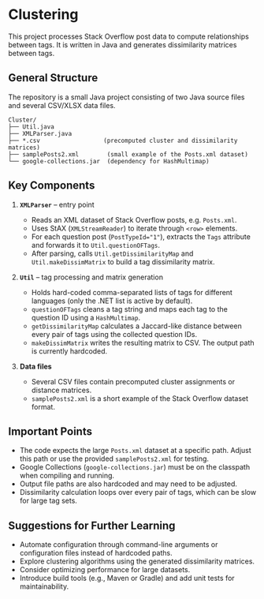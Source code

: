 # Clustering

This project processes Stack Overflow post data to compute relationships between tags. It is written in Java and generates dissimilarity matrices between tags.

## General Structure

The repository is a small Java project consisting of two Java source files and several CSV/XLSX data files.

```
Cluster/
├── Util.java
├── XMLParser.java
├── *.csv                  (precomputed cluster and dissimilarity matrices)
├── samplePosts2.xml        (small example of the Posts.xml dataset)
└── google-collections.jar  (dependency for HashMultimap)
```

## Key Components

1. **`XMLParser`** – entry point
   - Reads an XML dataset of Stack Overflow posts, e.g. `Posts.xml`.
   - Uses StAX (`XMLStreamReader`) to iterate through `<row>` elements.
   - For each question post (`PostTypeId="1"`), extracts the `Tags` attribute and forwards it to `Util.questionOFTags`.
   - After parsing, calls `Util.getDissimilarityMap` and `Util.makeDissimMatrix` to build a tag dissimilarity matrix.

2. **`Util`** – tag processing and matrix generation
   - Holds hard-coded comma-separated lists of tags for different languages (only the .NET list is active by default).
   - `questionOFTags` cleans a tag string and maps each tag to the question ID using a `HashMultimap`.
   - `getDissimilarityMap` calculates a Jaccard-like distance between every pair of tags using the collected question IDs.
   - `makeDissimMatrix` writes the resulting matrix to CSV. The output path is currently hardcoded.

3. **Data files**
   - Several CSV files contain precomputed cluster assignments or distance matrices.
   - `samplePosts2.xml` is a short example of the Stack Overflow dataset format.

## Important Points

- The code expects the large `Posts.xml` dataset at a specific path. Adjust this path or use the provided `samplePosts2.xml` for testing.
- Google Collections (`google-collections.jar`) must be on the classpath when compiling and running.
- Output file paths are also hardcoded and may need to be adjusted.
- Dissimilarity calculation loops over every pair of tags, which can be slow for large tag sets.

## Suggestions for Further Learning

- Automate configuration through command-line arguments or configuration files instead of hardcoded paths.
- Explore clustering algorithms using the generated dissimilarity matrices.
- Consider optimizing performance for large datasets.
- Introduce build tools (e.g., Maven or Gradle) and add unit tests for maintainability.

